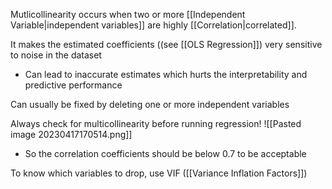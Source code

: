 Mutlicollinearity occurs when two or more [[Independent Variable|independent variables]] are highly [[Correlation|correlated]].

It makes the estimated coefficients ((see [[OLS Regression]]) very sensitive to noise in the dataset
- Can lead to inaccurate estimates which hurts the interpretability and predictive performance


Can usually be fixed by deleting one or more independent variables

Always check for multicollinearity before running regression!
![[Pasted image 20230417170514.png]]

- So the correlation coefficients should be below 0.7 to be acceptable

To know which variables to drop, use VIF ([[Variance Inflation Factors]])

